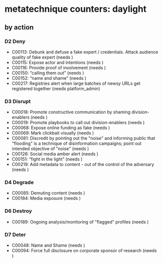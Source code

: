 # metatechnique counters: daylight

## by action


### D2 Deny
* C00113: Debunk and defuse a fake expert / credentials. Attack audience quality of fake expert (needs )
* C00115: Expose actor and intentions (needs )
* C00116: Provide proof of involvement (needs )
* C00150: “calling them out” (needs )
* C00152: “name and shame” (needs )
* C00217: Registries alert when large batches of newsy URLs get registered together (needs platform_admin)

### D3 Disrupt
* C00018: Promote constructive communication by shaming division-enablers (needs )
* C00019: Promote playbooks to call out division-enablers (needs )
* C00068: Expose online funding as fake (needs )
* C00069: Mark clickbait visually (needs )
* C00081: Discredit by pointing out the "noise" and informing public that "flooding" is a technique of disinformation campaigns; point out intended objective of "noise" (needs )
* C00126: Social media amber alert (needs )
* C00151: “fight in the light” (needs )
* C00219: Add metadata to content - out of the control of the adversary (needs )

### D4 Degrade
* C00085: Demuting content (needs )
* C00184: Media exposure (needs )

### D6 Destroy
* C00189: Ongoing analysis/monitoring of "flagged" profiles (needs )

### D7 Deter
* C00048: Name and Shame (needs )
* C00094: Force full disclosure on corporate sponsor of research (needs )
